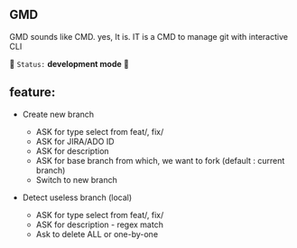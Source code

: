 ## GMD
GMD sounds like CMD. yes, It is.
IT is a CMD to manage git with interactive CLI

:construction: ```Status:``` **development mode** :construction_worker:

## feature:
- Create new branch 
    - ASK for type select from feat/, fix/
    - ASK for JIRA/ADO ID
    - ASK for description
    - ASK for base branch from which, we want to fork (default : current branch)
    - Switch to new branch

- Detect useless branch (local)
    - ASK for type select from feat/, fix/
    - ASK for description - regex match
    - Ask to delete ALL or one-by-one
